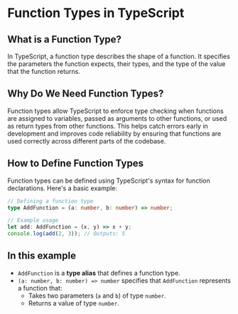 # Function Types in TypeScript

## What is a Function Type?

In TypeScript, a function type describes the shape of a function. It specifies the parameters the function expects, their types, and the type of the value that the function returns.

## Why Do We Need Function Types?

Function types allow TypeScript to enforce type checking when functions are assigned to variables, passed as arguments to other functions, or used as return types from other functions. This helps catch errors early in development and improves code reliability by ensuring that functions are used correctly across different parts of the codebase.

## How to Define Function Types

Function types can be defined using TypeScript's syntax for function declarations. Here's a basic example:

```typescript
// Defining a function type
type AddFunction = (a: number, b: number) => number;

// Example usage
let add: AddFunction = (x, y) => x + y;
console.log(add(2, 3)); // Outputs: 5
```

## In this example

- `AddFunction` is a **type alias** that defines a function type.
- `(a: number, b: number) => number` specifies that `AddFunction` represents a function that:
  - Takes two parameters (`a` and `b`) of type `number`.
  - Returns a value of type `number`.
